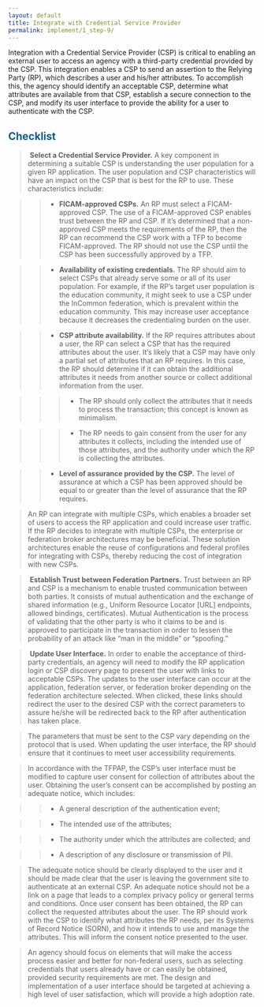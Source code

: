 ```yaml
---
layout: default
title: Integrate with Credential Service Provider
permalink: implement/1_step-9/
---
```


Integration with a Credential Service Provider (CSP) is critical to enabling an external user to access an agency with a third-party credential provided by the CSP. This integration enables a CSP to send an assertion to the Relying Party (RP), which describes a user and his/her attributes. To accomplish this, the agency should identify an acceptable CSP, determine what attributes are available from that CSP, establish a secure connection to the CSP, and modify its user interface to provide the ability for a user to authenticate with the CSP.

## <span style="color: #0C5C89">**Checklist**</span>

> <i class="fa fa-check-square-o"></i> &nbsp;**Select a Credential Service Provider.** A key component in determining a suitable CSP is understanding the user population for a given RP application. The user population and CSP characteristics will have an impact on the CSP that is best for the RP to use. These characteristics include: 

>> * **FICAM-approved CSPs.** An RP must select a FICAM-approved CSP. The use of a FICAM-approved CSP enables trust between the RP and CSP. If it’s determined that a non-approved CSP meets the requirements of the RP, then the RP can recommend the CSP work with a TFP to become FICAM-approved. The RP should not use the CSP until the CSP has been successfully approved by a TFP. 

>> * **Availability of existing credentials.** The RP should aim to select CSPs that already serve some or all of its user population. For example, if the RP’s target user population is the education community, it might seek to use a CSP under the InCommon federation, which is prevalent within the education community. This may increase user acceptance because it decreases the credentialing burden on the user. 

>> * **CSP attribute availability.** If the RP requires attributes about a user, the RP can select a CSP that has the required attributes about the user. It’s likely that a CSP may have only a partial set of attributes that an RP requires. In this case, the RP should determine if it can obtain the additional attributes it needs from another source or collect additional information from the user.
 
>>> * The RP should only collect the attributes that it needs to process the transaction; this concept is known as minimalism. 

>>> * The RP needs to gain consent from the user for any attributes it collects, including the intended use of those attributes, and the authority under which the RP is collecting the attributes. 

>> * **Level of assurance provided by the CSP.** The level of assurance at which a CSP has been approved should be equal to or greater than the level of assurance that the RP requires.

> An RP can integrate with multiple CSPs, which enables a broader set of users to access the RP application and could increase user traffic. If the RP decides to integrate with multiple CSPs, the enterprise or federation broker architectures may be beneficial. These solution architectures enable the reuse of configurations and federal profiles for integrating with CSPs, thereby reducing the cost of integration with new CSPs.

> <i class="fa fa-check-square-o"></i> &nbsp;**Establish Trust between Federation Partners.** Trust between an RP and CSP is a mechanism to enable trusted communication between both parties. It consists of mutual authentication and the exchange of shared information (e.g., Uniform Resource Locator [URL] endpoints, allowed bindings, certificates). Mutual Authentication is the process of validating that the other party is who it claims to be and is approved to participate in the transaction in order to lessen the probability of an attack like “man in the middle” or “spoofing.”

> <i class="fa fa-check-square-o"></i> &nbsp;**Update User Interface.** In order to enable the acceptance of third-party credentials, an agency will need to modify the RP application login or CSP discovery page to present the user with links to acceptable CSPs. The updates to the user interface can occur at the application, federation server, or federation broker depending on the federation architecture selected. When clicked, these links should redirect the user to the desired CSP with the correct parameters to assure he/she will be redirected back to the RP after authentication has taken place.

> The parameters that must be sent to the CSP vary depending on the protocol that is used. When updating the user interface, the RP should ensure that it continues to meet user accessibility requirements.

> In accordance with the TFPAP, the CSP’s user interface must be modified to capture user consent for collection of attributes about the user. Obtaining the user’s consent can be accomplished by posting an adequate notice, which includes: 

>> * A general description of the authentication event; 

>> * The intended use of the attributes; 

>> * The authority under which the attributes are collected; and 

>> * A description of any disclosure or transmission of PII. 

> The adequate notice should be clearly displayed to the user and it should be made clear that the user is leaving the government site to authenticate at an external CSP. An adequate notice should not be a link on a page that leads to a complex privacy policy or general terms and conditions. Once user consent has been obtained, the RP can collect the requested attributes about the user. The RP should work with the CSP to identify what attributes the RP needs, per its Systems of Record Notice (SORN), and how it intends to use and manage the attributes. This will inform the consent notice presented to the user.

> An agency should focus on elements that will make the access process easier and better for non-federal users, such as selecting credentials that users already have or can easily be obtained, provided security requirements are met. The design and implementation of a user interface should be targeted at achieving a high level of user satisfaction, which will provide a high adoption rate.













